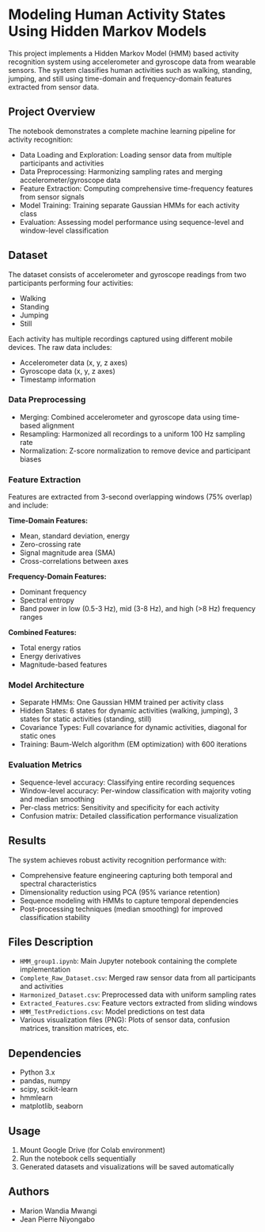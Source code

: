 # Modeling Human Activity States Using Hidden Markov Models
This project implements a Hidden Markov Model (HMM) based activity recognition system using accelerometer and gyroscope data from wearable sensors. The system classifies human activities such as walking, standing, jumping, and still using time-domain and frequency-domain features extracted from sensor data.

## Project Overview
The notebook demonstrates a complete machine learning pipeline for activity recognition:
- Data Loading and Exploration: Loading sensor data from multiple participants and activities
- Data Preprocessing: Harmonizing sampling rates and merging accelerometer/gyroscope data
- Feature Extraction: Computing comprehensive time-frequency features from sensor signals
- Model Training: Training separate Gaussian HMMs for each activity class
- Evaluation: Assessing model performance using sequence-level and window-level classification

## Dataset
The dataset consists of accelerometer and gyroscope readings from two participants performing four activities:
- Walking
- Standing
- Jumping
- Still

Each activity has multiple recordings captured using different mobile devices. The raw data includes:
- Accelerometer data (x, y, z axes)
- Gyroscope data (x, y, z axes)
- Timestamp information

### Data Preprocessing
- Merging: Combined accelerometer and gyroscope data using time-based alignment
- Resampling: Harmonized all recordings to a uniform 100 Hz sampling rate
- Normalization: Z-score normalization to remove device and participant biases

### Feature Extraction
Features are extracted from 3-second overlapping windows (75% overlap) and include:

**Time-Domain Features:**
- Mean, standard deviation, energy
- Zero-crossing rate
- Signal magnitude area (SMA)
- Cross-correlations between axes

**Frequency-Domain Features:**
- Dominant frequency
- Spectral entropy
- Band power in low (0.5-3 Hz), mid (3-8 Hz), and high (>8 Hz) frequency ranges

**Combined Features:**
- Total energy ratios
- Energy derivatives
- Magnitude-based features

### Model Architecture
- Separate HMMs: One Gaussian HMM trained per activity class
- Hidden States: 6 states for dynamic activities (walking, jumping), 3 states for static activities (standing, still)
- Covariance Types: Full covariance for dynamic activities, diagonal for static ones
- Training: Baum-Welch algorithm (EM optimization) with 600 iterations

### Evaluation Metrics
- Sequence-level accuracy: Classifying entire recording sequences
- Window-level accuracy: Per-window classification with majority voting and median smoothing
- Per-class metrics: Sensitivity and specificity for each activity
- Confusion matrix: Detailed classification performance visualization

## Results
The system achieves robust activity recognition performance with:
- Comprehensive feature engineering capturing both temporal and spectral characteristics
- Dimensionality reduction using PCA (95% variance retention)
- Sequence modeling with HMMs to capture temporal dependencies
- Post-processing techniques (median smoothing) for improved classification stability

## Files Description
- `HMM_group1.ipynb`: Main Jupyter notebook containing the complete implementation
- `Complete_Raw_Dataset.csv`: Merged raw sensor data from all participants and activities
- `Harmonized_Dataset.csv`: Preprocessed data with uniform sampling rates
- `Extracted_Features.csv`: Feature vectors extracted from sliding windows
- `HMM_TestPredictions.csv`: Model predictions on test data
- Various visualization files (PNG): Plots of sensor data, confusion matrices, transition matrices, etc.

## Dependencies
- Python 3.x
- pandas, numpy
- scipy, scikit-learn
- hmmlearn
- matplotlib, seaborn

## Usage
1. Mount Google Drive (for Colab environment)
2. Run the notebook cells sequentially
3. Generated datasets and visualizations will be saved automatically

## Authors
- Marion Wandia Mwangi
- Jean Pierre Niyongabo

